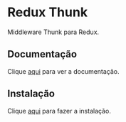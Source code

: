 # Redux Thunk

Middleware Thunk para Redux.

## Documentação

Clique [aqui](https://github.com/reduxjs/redux-thunk) para ver a documentação.

## Instalação

Clique [aqui](https://www.npmjs.com/package/redux-thunk) para fazer a instalação.